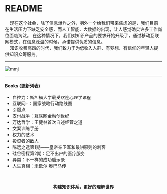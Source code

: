 README
===========================

&nbsp;&nbsp;&nbsp;&nbsp;现在这个社会，除了信息爆炸之外，另外一个给我们带来焦虑的是，我们目前在生活压力下缺乏安全感，而人工智能、大数据的出现，让人感觉确实许多工作岗位面临淘汰。 在这种情况下，我们对知识产品的要求开始升级了，通过移动互联网模式，在信息泛滥的时候，承诺提供优质的信息。<br>
&nbsp;&nbsp;&nbsp;&nbsp;知识收费高昂的时代，我们致力于为低收入人群、有梦想、有信仰的年轻人提供知识众筹服务。

***
![mmj](http://img11.360buyimg.com/ImImg/jfs/t4444/67/298876262/15438/2ed628cb/58cd487dNc79bbea0.jpg "zxs")
___
#### Books (更新列表)
- 自控力：斯坦福大学最受欢迎心理学课程
- 互联网+：国家战略行动路线图
- 引爆点
- 支付战争：互联网金融创世纪
- 万达哲学：王健林首次自述经营之道
- 文案训练手册
- 权力的艺术
- 投资者的敌人
- 陈远之选第1期——皇帝亲卫军和最讲原则的刺客
- 硅谷密探第2期：足不出户的医疗服务
- 异类：不一样的成功启示录
- 人生真相：米歇尔·奥巴马传

## 
<p align = "center"><br>
<strong>构建知识体系，更好的理解世界</strong>
</p>

